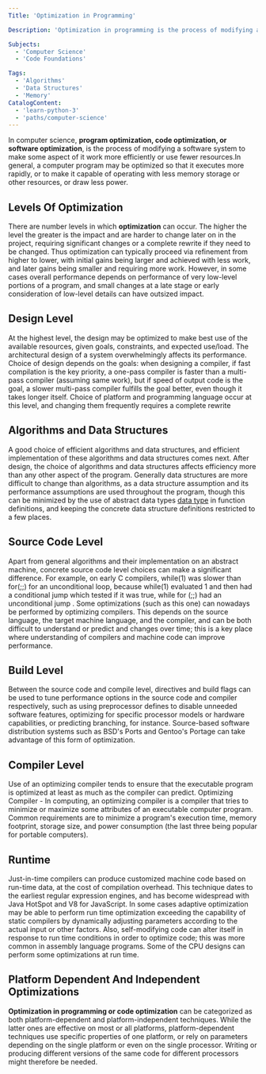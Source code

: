 ```yaml
---
Title: 'Optimization in Programming' 

Description: 'Optimization in programming is the process of modifying a software system to make some aspect of it work more efficiently or use fewer resources' 

Subjects: 
  - 'Computer Science'
  - 'Code Foundations'

Tags: 
  - 'Algorithms'
  - 'Data Structures'
  - 'Memory'
CatalogContent: 
  - 'learn-python-3'
  - 'paths/computer-science'
---
```


In computer science, **program optimization, code optimization, or software optimization**, is the process of modifying a software system to make some aspect of it work more efficiently or use fewer resources.In general, a computer program may be optimized so that it executes more rapidly, or to make it capable of operating with less memory storage or other resources, or draw less power.

## Levels Of Optimization

There are number levels in which **optimization** can occur. The higher the level the greater is the impact and are harder to change later on in the project, requiring significant changes or a complete rewrite if they need to be changed. Thus optimization can typically proceed via refinement from higher to lower, with initial gains being larger and achieved with less work, and later gains being smaller and requiring more work. However, in some cases overall performance depends on performance of very low-level portions of a program, and small changes at a late stage or early consideration of low-level details can have outsized impact.

## Design Level

At the highest level, the design may be optimized to make best use of the available resources, given goals, constraints, and expected use/load. The architectural design of a system overwhelmingly affects its performance. Choice of design depends on the goals: when designing a compiler, if fast compilation is the key priority, a one-pass compiler is faster than a multi-pass compiler (assuming same work), but if speed of output code is the goal, a slower multi-pass compiler fulfills the goal better, even though it takes longer itself. Choice of platform and programming language occur at this level, and changing them frequently requires a complete rewrite

## Algorithms and Data Structures

A good choice of efficient algorithms and data structures, and efficient implementation of these algorithms and data structures comes next. After design, the choice of algorithms and data structures affects efficiency more than any other aspect of the program. Generally data structures are more difficult to change than algorithms, as a data structure assumption and its performance assumptions are used throughout the program, though this can be minimized by the use of abstract data types [data type](https://www.codecademy.com/resources/docs/general/data-types) in function definitions, and keeping the concrete data structure definitions restricted to a few places. 

## Source Code Level

Apart from general algorithms and their implementation on an abstract machine, concrete source code level choices can make a significant difference. For example, on early C compilers, while(1) was slower than for(;;) for an unconditional loop, because while(1) evaluated 1 and then had a conditional jump which tested if it was true, while for (;;) had an unconditional jump . Some optimizations (such as this one) can nowadays be performed by optimizing compilers. This depends on the source language, the target machine language, and the compiler, and can be both difficult to understand or predict and changes over time; this is a key place where understanding of compilers and machine code can improve performance.

## Build Level

Between the source code and compile level, directives and build flags can be used to tune performance options in the source code and compiler respectively, such as using preprocessor defines to disable unneeded software features, optimizing for specific processor models or hardware capabilities, or predicting branching, for instance. Source-based software distribution systems such as BSD's Ports and Gentoo's Portage can take advantage of this form of optimization.

## Compiler Level

Use of an optimizing compiler tends to ensure that the executable program is optimized at least as much as the compiler can predict.
Optimizing Compiler - In computing, an optimizing compiler is a compiler that tries to minimize or maximize some attributes of an executable computer program. Common requirements are to minimize a program's execution time, memory footprint, storage size, and power consumption (the last three being popular for portable computers). 

## Runtime

Just-in-time compilers can produce customized machine code based on run-time data, at the cost of compilation overhead. This technique dates to the earliest regular expression engines, and has become widespread with Java HotSpot and V8 for JavaScript. In some cases adaptive optimization may be able to perform run time optimization exceeding the capability of static compilers by dynamically adjusting parameters according to the actual input or other factors. Also, self-modifying code can alter itself in response to run time conditions in order to optimize code; this was more common in assembly language programs. Some of the CPU designs can perform some optimizations at run time.

## Platform Dependent And Independent Optimizations 

**Optimization in programming or code optimization** can be categorized as both platform-dependent and platform-independent techniques. While the latter ones are effective on most or all platforms, platform-dependent techniques use specific properties of one platform, or rely on parameters depending on the single platform or even on the single processor. Writing or producing different versions of the same code for different processors might therefore be needed.